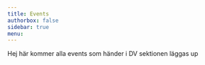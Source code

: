 ```yaml
---
title: Events
authorbox: false
sidebar: true
menu: 
---
```


Hej här kommer alla events som händer i DV sektionen läggas up
